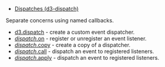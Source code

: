 - [Dispatches (d3-dispatch)](https://github.com/d3/d3-dispatch/tree/v3.0.1)

Separate concerns using named callbacks.

- [d3.dispatch](https://github.com/d3/d3-dispatch/blob/v3.0.1/README.md#dispatch) - create a custom event dispatcher.
- [_dispatch_.on](https://github.com/d3/d3-dispatch/blob/v3.0.1/README.md#dispatch_on) - register or unregister an event listener.
- [_dispatch_.copy](https://github.com/d3/d3-dispatch/blob/v3.0.1/README.md#dispatch_copy) - create a copy of a dispatcher.
- [_dispatch_.call](https://github.com/d3/d3-dispatch/blob/v3.0.1/README.md#dispatch_call) - dispatch an event to registered listeners.
- [_dispatch_.apply](https://github.com/d3/d3-dispatch/blob/v3.0.1/README.md#dispatch_apply) - dispatch an event to registered listeners.
